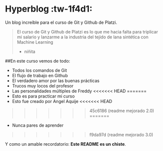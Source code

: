 # Hyperblog :tw-1f4d1:
Un blog increíble para el curso de Git y Github de Platzi.
>El curso de Git y Github de Platzi es lo que me hacia falta para triplicar mi salario y lanzarme a la industria del tejido de lana sintética con Machine Learning
> - niñita

##En este curso vemos de todo:

- Todos los comandos de Git
- El flujo de trabajo en Github
- El verdadero amor por las buenas prácticas
- Trucos muy locos del profesor
- Las personalidades múltiples de Freddy
<<<<<<< HEAD
=======
- Esto es para practicar mi curso
- Esto fue creado por Angel Aquije
<<<<<<< HEAD
>>>>>>> 45c6186 (readme mejorado 2.0)
=======
- Nunca pares de aprender
>>>>>>> f9da97d (readme mejorado 3.0)

Y como un amable recordatorio: **Este README es un chiste**.
